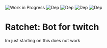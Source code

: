 ![Work in Progress](https://img.shields.io/badge/status-First%20commit!-orange.svg)
![Dep](https://img.shields.io/badge/nodeJS-2.4.6-blue.svg)
![Dep](https://img.shields.io/badge/winston-2.2.0-blue.svg)
![Dep](https://img.shields.io/badge/sqlite3-3.1.4-blue.svg)
![Dep](https://img.shields.io/badge/tmi.js-1.1.1-blue.svg)

Ratchet: Bot for twitch
=======================

Im just starting on this does not work